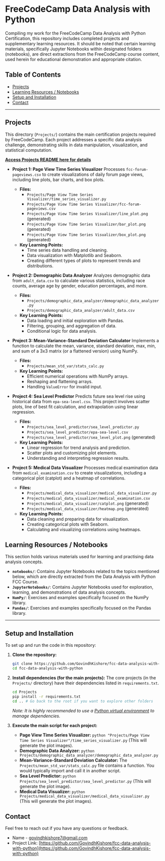 # FreeCodeCamp Data Analysis with Python

Compiling my work for the FreeCodeCamp Data Analysis with Python Certification, this repository includes completed projects and supplementary learning resources. It should be noted that certain learning materials, specifically Jupyter Notebooks within designated folders (notebooks), are direct extractions from the FreeCodeCamp course content, used herein for educational demonstration and appropriate citation.

## Table of Contents

- [Projects](#projects)
- [Learning Resources / Notebooks](#learning-resources--notebooks)
- [Setup and Installation](#setup-and-installation)
- [Contact](#contact)

---

## Projects

This directory (`Projects/`) contains the main certification projects required by FreeCodeCamp. Each project addresses a specific data analysis challenge, demonstrating skills in data manipulation, visualization, and statistical computation.

**[Access Projects README here for details](Projects/README.md)**

* **Project 1: Page View Time Series Visualizer**
    Processes `fcc-forum-pageviews.csv` to create visualizations of daily forum page views, including line plots, bar charts, and box plots.
    * **Files:**
        * `Projects/Page View Time Series Visualizer/time_series_visualizer.py`
        * `Projects/Page View Time Series Visualizer/fcc-forum-pageviews.csv`
        * `Projects/Page View Time Series Visualizer/line_plot.png` (generated)
        * `Projects/Page View Time Series Visualizer/bar_plot.png` (generated)
        * `Projects/Page View Time Series Visualizer/box_plot.png` (generated)
    * **Key Learning Points:**
        * Time series data handling and cleaning.
        * Data visualization with Matplotlib and Seaborn.
        * Creating different types of plots to represent trends and distributions.

* **Project 2: Demographic Data Analyzer**
    Analyzes demographic data from `adult_data.csv` to calculate various statistics, including race counts, average age by gender, education percentages, and more.
    * **Files:**
        * `Projects/demographic_data_analyzer/demographic_data_analyzer.py`
        * `Projects/demographic_data_analyzer/adult_data.csv`
    * **Key Learning Points:**
        * Data loading and initial exploration with Pandas.
        * Filtering, grouping, and aggregation of data.
        * Conditional logic for data analysis.

* **Project 3: Mean-Variance-Standard Deviation Calculator**
    Implements a function to calculate the mean, variance, standard deviation, max, min, and sum of a 3x3 matrix (or a flattened version) using NumPy.
    * **Files:**
        * `Projects/mean_std_var/stats_calc.py`
    * **Key Learning Points:**
        * Efficient numerical operations with NumPy arrays.
        * Reshaping and flattening arrays.
        * Handling `ValueError` for invalid input.

* **Project 4: Sea Level Predictor**
    Predicts future sea level rise using historical data from `epa-sea-level.csv`. This project involves scatter plots, line of best fit calculation, and extrapolation using linear regression.
    * **Files:**
        * `Projects/sea_level_predictor/sea_level_predictor.py`
        * `Projects/sea_level_predictor/epa-sea-level.csv`
        * `Projects/sea_level_predictor/sea_level_plot.png` (generated)
    * **Key Learning Points:**
        * Linear regression for trend analysis and prediction.
        * Scatter plots and customizing plot elements.
        * Understanding and interpreting regression results.

* **Project 5: Medical Data Visualizer**
    Processes medical examination data from `medical_examination.csv` to create visualizations, including a categorical plot (catplot) and a heatmap of correlations.
    * **Files:**
        * `Projects/medical_data_visualizer/medical_data_visualizer.py`
        * `Projects/medical_data_visualizer/medical_examination.csv`
        * `Projects/medical_data_visualizer/catplot.png` (generated)
        * `Projects/medical_data_visualizer/heatmap.png` (generated)
    * **Key Learning Points:**
        * Data cleaning and preparing data for visualization.
        * Creating categorical plots with Seaborn.
        * Calculating and visualizing correlations using heatmaps.

## Learning Resources / Notebooks

This section holds various materials used for learning and practising data analysis concepts.

* **`notebooks/`**: Contains Jupyter Notebooks related to the topics mentioned below, which are directly extracted from the Data Analysis with Python FCC Course.
* **`JupyterNotebooks/`**: Contains Jupyter Notebooks used for exploration, learning, and demonstrations of data analysis concepts.
* **`NumPy/`**: Exercises and examples specifically focused on the NumPy library.
* **`Pandas/`**: Exercises and examples specifically focused on the Pandas library.

---

## Setup and Installation

To set up and run the code in this repository:

1.  **Clone the repository:**
    ```bash
    git clone https://github.com/GovindhKishore/fcc-data-analysis-with-python.git
    cd fcc-data-analysis-with-python
    ```

2.  **Install dependencies (for the main projects):**
    The core projects (in the `Projects/` directory) have their dependencies listed in `requirements.txt`.
    ```bash
    cd Projects
    pip install -r requirements.txt
    cd .. # Go back to the root if you want to explore other folders
    ```
    *Note: It is highly recommended to use a [Python virtual environment](https://docs.python.org/3/library/venv.html) to manage dependencies.*

3.  **Execute the main script for each project:**
    * **Page View Time Series Visualizer:** `python "Projects/Page View Time Series Visualizer"/time_series_visualizer.py` (This will generate the plot images).
    * **Demographic Data Analyzer:** `python Projects/demographic_data_analyzer/demographic_data_analyzer.py`
    * **Mean-Variance-Standard Deviation Calculator:** The `Projects/mean_std_var/stats_calc.py` file contains a function. You would typically import and call it in another script.
    * **Sea Level Predictor:** `python Projects/sea_level_predictor/sea_level_predictor.py` (This will generate the plot image).
    * **Medical Data Visualizer:** `python Projects/medical_data_visualizer/medical_data_visualizer.py` (This will generate the plot images).

## Contact

Feel free to reach out if you have any questions or feedback.

* Name - [govindhkishore7@gmail.com](mailto:govindhkishore7@gmail.com)
* Project Link: [https://github.com/GovindhKishore/fcc-data-analysis-with-python](https://github.com/GovindhKishore/fcc-data-analysis-with-python)
